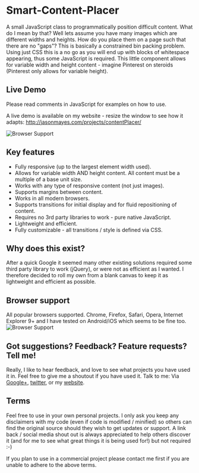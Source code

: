 Smart-Content-Placer
====================

A small JavaScript class to programmatically position difficult content. What do I mean by that? Well lets assume you have many images which are different widths and heights. How do you place them on a page such that there are no "gaps"? This is basically a constrained bin packing problem. Using just CSS this is a no go as you will end up with blocks of whitespace appearing, thus some JavaScript is required. This little component allows for variable width and height content - imagine Pinterest on steroids (Pinterest only allows for variable height).

## Live Demo

Please read comments in JavaScript for examples on how to use.

A live demo is available on my website - resize the window to see how it adapts:
http://jasonmayes.com/projects/contentPlacer/

![Browser Support](https://lh4.googleusercontent.com/-nY3uAwOz_x4/U8TqKTSXCWI/AAAAAAAAaL4/YI6Pm8EHb1Y/w600-h384-no/ContentPlacer_jasonMayes.gif "Browser Support")

## Key features

* Fully responsive (up to the largest element width used).
* Allows for variable width AND height content. All content must be a multiple of a base unit size.
* Works with any type of responsive content (not just images).
* Supports margins between content.
* Works in all modern browsers.
* Supports transitions for initial display and for fluid repositioning of content.
* Requires no 3rd party libraries to work - pure native JavaScript.
* Lightweight and efficient.
* Fully customizable - all transitions / style is defined via CSS.

## Why does this exist?

After a quick Google it seemed many other existing solutions required some third party library to work (jQuery), or were not as efficient as I wanted. I therefore decided to roll my own from a blank canvas to keep it as lightweight and efficient as possible.

## Browser support

All popular browsers supported. Chrome, Firefox, Safari, Opera, Internet Explorer 9+ and I have tested on Android/iOS which seems to be fine too.
![Browser Support](http://jasonmayes.com/projects/twitterApi/browsers.jpg "Browser Support")

## Got suggestions? Feedback? Feature requests? Tell me!

Really, I like to hear feedback, and love to see what projects you have used it in. Feel free to give me a shoutout if you have used it.
Talk to me: Via [Google+](https://plus.google.com/110804953626559077511/posts/iPbbwX7ivqW), [twitter](http://www.twitter.com/jason_mayes), or my [website](http://www.jasonmayes.com/).

## Terms

Feel free to use in your own personal projects. I only ask you keep any disclaimers with my code (even if code is modified / minified) so others can find the original source should they wish to get updates or support. A link back / social media shout out is always appreciated to help others discover it (and for me to see what great things it is being used for!) but not required :-)

If you plan to use in a commercial project please contact me first if you are unable to adhere to the above terms.

